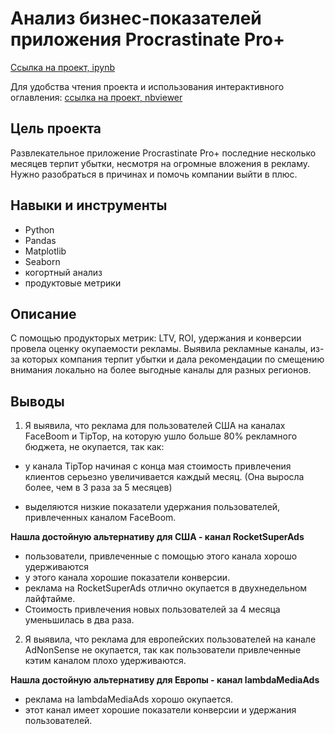 # Анализ бизнес-показателей приложения Procrastinate Pro+

[Ссылка на проект, ipynb](https://github.com/aleksandratucker/Portfolio/blob/main/01%20Business%20indicators%20(app)/app_analysis_of_business_indicators.ipynb)

Для удобства чтения проекта и использования интерактивного оглавления: [ссылка на проект, nbviewer](https://nbviewer.org/github/aleksandratucker/Portfolio/blob/main/01%20Business%20indicators%20%28app%29/app_analysis_of_business_indicators.ipynb#eb-bullet)

## Цель проекта

Развлекательное приложение Procrastinate Pro+ последние несколько месяцев терпит убытки, несмотря на огромные вложения в рекламу.
Нужно разобраться в причинах и помочь компании выйти в плюс.



## Навыки и инструменты
- Python
- Pandas
- Matplotlib
- Seaborn
- когортный анализ
- продуктовые метрики



## Описание
С помощью продукторых метрик: LTV, ROI, удержания и конверсии провела оценку окупаемости рекламы. Выявила рекламные каналы, из-за которых компания терпит убытки и дала рекомендации по смещению внимания локально на более выгодные каналы для разных регионов.

## Выводы
1. Я выявила, что реклама для пользователей США на каналах FaceBoom и ТipTop, на которую ушло больше 80% рекламного бюджета, не окупается, так как:

- у канала ТipTop начиная с конца мая стоимость привлечения клиентов серьезно увеличивается каждый месяц. (Она выросла более, чем в 3 раза за 5 месяцев)

- выделяются низкие показатели удержания пользователей, привлеченных каналом FaceBoom.
  
**Нашла достойную альтернативу для США - канал RocketSuperAds**

- пользователи, привлеченные с помощью этого канала хорошо удерживаются
- у этого канала хорошие показатели конверсии.
- реклама на RocketSuperAds отлично окупается в двухнедельном лайфтайме.
- Стоимость привлечения новых пользователей за 4 месяца уменьшилась в два раза.

2. Я выявила, что реклама для европейских пользователей на канале AdNonSense  не окупается, так как пользователи привлеченные кэтим каналом плохо удерживаются. 

**Нашла достойную альтернативу для Европы - канал lambdaMediaAds**
- реклама на lambdaMediaAds хорошо окупается.
- этот канал имеет хорошие показатели конверсии и удержания пользователей.



